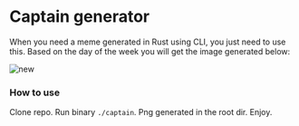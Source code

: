 # Captain generator

When you need a meme generated in Rust using CLI, you just need to use this. Based on the day of the week you will get the image generated below:

![new](https://github.com/vaidotasp/captain/assets/12076555/de4f8fd3-151f-407c-8c9a-7c829e0f9fe6)


### How to use

Clone repo. Run binary `./captain`. Png generated in the root dir. Enjoy.
